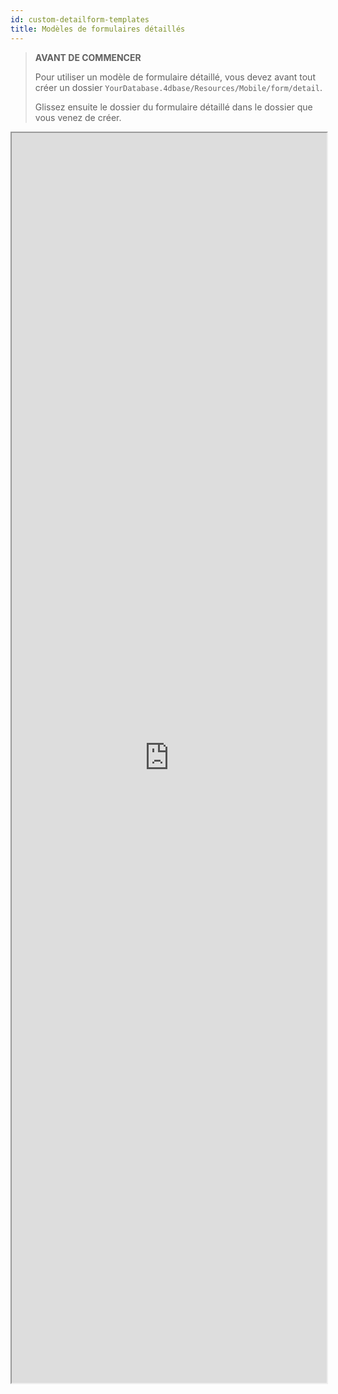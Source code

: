 ```yaml
---
id: custom-detailform-templates
title: Modèles de formulaires détaillés
---
```


> **AVANT DE COMMENCER**
> 
> Pour utiliser un modèle de formulaire détaillé, vous devez avant tout créer un dossier `YourDatabase.4dbase/Resources/Mobile/form/detail`.
> 
> Glissez ensuite le dossier du formulaire détaillé dans le dossier que vous venez de créer.

<div markdown="1">

<iframe src="https://4d-for-ios.github.io/gallery/#/type/form-detail/picker/0" scrolling="no" height="2000" width="100%" x-bt="1">
</iframe>
</div>